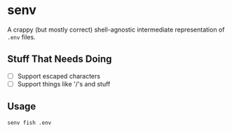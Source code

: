 # senv

A crappy (but mostly correct) shell-agnostic intermediate representation of `.env` files.

## Stuff That Needs Doing

- [ ] Support escaped characters
- [ ] Support things like '/'s and stuff

## Usage

```
senv fish .env
```
